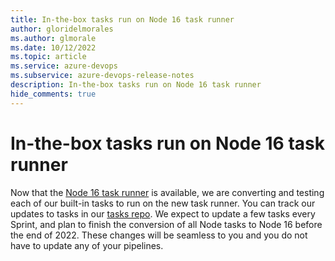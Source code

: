 ```yaml
---
title: In-the-box tasks run on Node 16 task runner
author: gloridelmorales
ms.author: glmorale
ms.date: 10/12/2022
ms.topic: article
ms.service: azure-devops
ms.subservice: azure-devops-release-notes
description: In-the-box tasks run on Node 16 task runner
hide_comments: true
---
```


# In-the-box tasks run on Node 16 task runner

Now that the [Node 16 task runner](../2022/sprint-210-update#node-16-task-runner-in-pipeline-agent) is available, we are converting and testing each of our built-in tasks to run on the new task runner. You can track our updates to tasks in our [tasks repo](https://github.com/microsoft/azure-pipelines-tasks). We expect to update a few tasks every Sprint, and plan to finish the conversion of all Node tasks to Node 16 before the end of 2022. These changes will be seamless to you and you do not have to update any of your pipelines.
